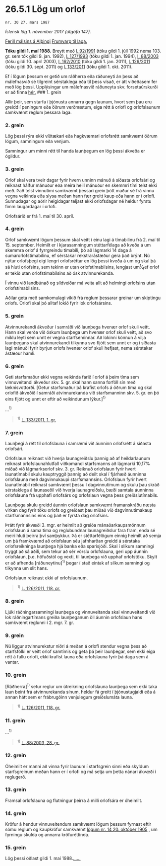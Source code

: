 # 26.5.1 Lög um orlof

`nr. 30 27. mars 1987`

_Íslensk lög 1. nóvember 2017 (útgáfa 147)._

[Ferill málsins á Alþingi](https://www.althingi.is/thingstorf/thingmalalistar-eftir-thingum/ferill/?ltg=109&mnr=431)
[Frumvarp til laga.](https://www.althingi.is/altext/109/s/pdf/0971.pdf)

**Tóku gildi 1. maí 1988.**
Breytt með
[l. 92/1991](https://althingi.is/altext/stjt/1991.092.html) (tóku gildi 1. júlí 1992 nema 103. gr. sem tók gildi 9. jan. 1992),
[l. 127/1993](https://althingi.is/altext/stjt/1993.127.html) (tóku gildi 1. jan. 1994),
[l. 88/2003](https://althingi.is/altext/stjt/2003.088.html) (tóku gildi 10. apríl 2003),
[l. 162/2010](https://althingi.is/altext/stjt/2010.162.html) (tóku gildi 1. jan. 2011),
[l. 126/2011](https://althingi.is/altext/stjt/2011.126.html) (tóku gildi 30. sept. 2011) og
[l. 133/2011](https://althingi.is/altext/stjt/2011.133.html) (tóku gildi 1. okt. 2011).

Ef í lögum þessum er getið um ráðherra eða ráðuneyti án þess að málefnasvið sé tilgreint sérstaklega eða til þess vísað, er átt viðeðasem fer með lög þessi. Upplýsingar um málefnasvið ráðuneyta skv. forsetaúrskurði er að finna [hér.](2017015.md) ### 1. grein

Allir þeir, sem starfa í þjónustu annarra gegn launum, hvort sem þau eru greidd í peningum eða öðrum verðmætum, eiga rétt á orlofi og orlofslaunum samkvæmt reglum þessara laga.

### 2. grein

Lög þessi rýra ekki víðtækari eða hagkvæmari orlofsrétt samkvæmt öðrum lögum, samningum eða venjum.

Samningur um minni rétt til handa launþegum en lög þessi ákveða er ógildur.

### 3. grein

Orlof skal vera tveir dagar fyrir hvern unninn mánuð á síðasta orlofsári og reiknast hálfur mánuður eða meira heill mánuður en skemmri tími telst ekki með. Það telst vinnutími samkvæmt þessari grein þótt maður sé frá vinnu vegna veikinda eða slysa meðan hann fær greitt kaup eða hann er í orlofi. Sunnudagar og aðrir helgidagar teljast ekki orlofsdagar né heldur fyrstu fimm laugardagar í orlofi.

Orlofsárið er frá 1. maí til 30. apríl.

### 4. grein

Orlof samkvæmt lögum þessum skal veitt í einu lagi á tímabilinu frá 2. maí til 15. september. Heimilt er í kjarasamningum stéttarfélaga að kveða á um skemmra orlof á fyrrgreindu tímabili, þó að lágmarki 14 daga á sumarorlofstímabilinu, ef sérstakar rekstrarástæður gera það brýnt. Nú nýtur orlofsþegi eigi lengri orlofsréttar en lög þessi kveða á um og skal þá sá hluti orlofsins, sem tekinn er utan orlofstímabilsins, lengjast um<sup>1</sup>&frasl;<sub>4</sub>ef orlof er tekið utan orlofstímabilsins að ósk atvinnurekanda.

Í vinnu við landbúnað og síldveiðar má veita allt að helmingi orlofsins utan orlofstímabilsins.

Aðilar geta með samkomulagi vikið frá reglum þessarar greinar um skiptingu orlofs. Orlofi skal þó alltaf lokið fyrir lok orlofsársins.

### 5. grein

Atvinnurekandi ákveður í samráði við launþega hvenær orlof skuli veitt. Hann skal verða við óskum launþega um hvenær orlof skuli veitt, að svo miklu leyti sem unnt er vegna starfseminnar. Að lokinni könnun á vilja launþegans skal atvinnurekandi tilkynna svo fljótt sem unnt er og í síðasta lagi mánuði fyrir byrjun orlofs hvenær orlof skuli hefjast, nema sérstakar ástæður hamli.

### 6. grein

Geti starfsmaður ekki vegna veikinda farið í orlof á þeim tíma sem vinnuveitandi ákveður skv. 5. gr. skal hann sanna forföll sín með læknisvottorði. [Getur starfsmaður þá krafist orlofs á öðrum tíma og skal orlofið ákveðið í samráði atvinnurekanda við starfsmanninn skv. 5. gr. en þó eins fljótt og unnt er eftir að veikindunum lýkur.]<sup>1)</sup> 

…<sup>1)</sup> 

> <sup>1)</sup> [L. 133/2011, 1. gr.](https://althingi.is/altext/stjt/2011.133.html)

### 7. grein

Launþegi á rétt til orlofslauna í samræmi við áunninn orlofsrétt á síðasta orlofsári.

Orlofslaun reiknast við hverja launagreiðslu þannig að af heildarlaunum reiknast orlofslaunahlutfall viðkomandi starfsmanns að lágmarki 10,17% miðað við lágmarksorlof skv. 3. gr. Reiknuð orlofslaun fyrir hvert launatímabil skulu kauptryggð þannig að deilt skal í fjárhæð áunninna orlofslauna með dagvinnukaupi starfsmannsins. Orlofslaun fyrir hvert launatímabil reiknast samkvæmt þessu í dagvinnutímum og skulu þau skráð sérstaklega á launaseðil við hverja launagreiðslu, bæði samtala áunninna orlofslauna frá upphafi orlofsárs og orlofslaun vegna þess greiðslutímabils.

Launþega skulu greidd áunnin orlofslaun samkvæmt framanskráðu næsta virkan dag fyrir töku orlofs og greiðast þau miðað við dagvinnutímakaup starfsmannsins eins og það er fyrsta dag orlofsins.

Þrátt fyrir ákvæði 3. mgr. er heimilt að greiða mánaðarkaupsmönnum orlofslaun á sama tíma og reglubundnar launagreiðslur fara fram, enda sé meiri hluti þeirra því samþykkur. Þá er stéttarfélögum einnig heimilt að semja um þá framkvæmd að orlofslaun séu jafnharðan greidd á sérstaka orlofsreikninga launþega hjá banka eða sparisjóði. Skal í slíkum samningi tryggt að sá aðili, sem tekur að sér vörslu orlofslauna, geri upp áunnin orlofslaun, þ.e. höfuðstól og vexti, til launþega við upphaf orlofstöku. Skylt er að afhenda [ráðuneytinu]<sup>1)</sup> þegar í stað eintak af slíkum samningi og tilkynna um slit hans.

Orlofslaun reiknast ekki af orlofslaunum.

> <sup>1)</sup> [L. 126/2011, 118. gr.](https://althingi.is/altext/stjt/2011.126.html)

### 8. grein

Ljúki ráðningarsamningi launþega og vinnuveitanda skal vinnuveitandi við lok ráðningartímans greiða launþeganum öll áunnin orlofslaun hans samkvæmt reglunni í 2. mgr. 7. gr.

### 9. grein

Nú liggur atvinnurekstur niðri á meðan á orlofi stendur vegna þess að starfsfólki er veitt orlof samtímis og geta þá þeir launþegar, sem ekki eiga rétt á fullu orlofi, ekki krafist launa eða orlofslauna fyrir þá daga sem á vantar.

### 10. grein

[Ráðherra]<sup>1)</sup> setur reglur um útreikning orlofslauna launþega sem ekki taka laun beint frá atvinnurekanda sínum, heldur fá greitt í þjónustugjaldi eða á annan hátt sem er frábrugðinn venjulegum greiðslumáta launa.

> <sup>1)</sup> [L. 126/2011, 118. gr.](https://althingi.is/altext/stjt/2011.126.html)

### 11. grein

…<sup>1)</sup> 

> <sup>1)</sup> [L. 88/2003, 28. gr.](https://althingi.is/altext/stjt/2003.088.html#G28)

### 12. grein

Óheimilt er manni að vinna fyrir launum í starfsgrein sinni eða skyldum starfsgreinum meðan hann er í orlofi og má setja um þetta nánari ákvæði í reglugerð.

### 13. grein

Framsal orlofslauna og flutningur þeirra á milli orlofsára er óheimilt.

### 14. grein

Kröfur á hendur vinnuveitendum samkvæmt lögum þessum fyrnast eftir sömu reglum og kaupkröfur samkvæmt [lögum nr. 14 20. október 1905](1905014.md) , um fyrningu skulda og annarra kröfuréttinda.

### 15. grein

Lög þessi öðlast gildi 1. maí 1988.[…](https://www.althingi.is/lagasafn/leidbeiningar/)[…](https://www.althingi.is/lagasafn/leidbeiningar/)
